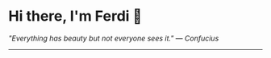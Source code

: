 <h1>Hi there, I'm Ferdi 👋</h1>

<p><em>
  "Everything has beauty but not everyone sees it." — Confucius
</em></p>

---
